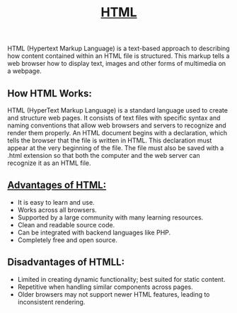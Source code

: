 <header>
  <h1><u>HTML</u></h1>
</header>
<body>
  <p>HTML (Hypertext Markup Language) is a text-based approach to describing how content contained within an HTML file is structured. This markup tells a web browser how to display text, images and other forms of multimedia on a webpage.</p>
  <h2>How HTML Works:</h2>
  <p>HTML (HyperText Markup Language) is a standard language used to create and structure web pages. It consists of text files with specific syntax and naming conventions that allow web browsers and servers to recognize and render them properly. An HTML document begins with a <!DOCTYPE html> declaration, which tells the browser that the file is written in HTML. This declaration must appear at the very beginning of the file. The file must also be saved with a .html extension so that both the computer and the web server can recognize it as an HTML file.</p>
  <h2><u>Advantages of HTML:</u></h2>
  <ul>
    <li>It is easy to learn and use.</li>
    <li>Works across all browsers.</li>
    <li>Supported by a large community with many learning resources.</li>
    <li>Clean and readable source code.</li>
    <li>Can be integrated with backend languages like PHP.</li>
    <li>Completely free and open source.</li>
  </ul>
  <h2>Disadvantages of HTMLL:</h2>
  <ul>
    <li>Limited in creating dynamic functionality; best suited for static content.</li>
    <li>Repetitive when handling similar components across pages.</li>
    <li>Older browsers may not support newer HTML features, leading to inconsistent rendering.</li>
  </ul>
  </body>
